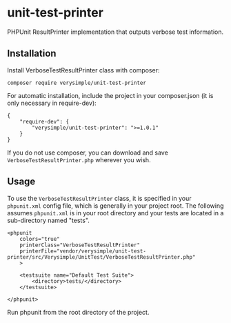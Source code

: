 # unit-test-printer

PHPUnit ResultPrinter implementation that outputs verbose test information.

## Installation

Install VerboseTestResultPrinter class with composer:

	composer require verysimple/unit-test-printer

For automatic installation, include the project in your composer.json (it is only necessary in require-dev):

	{
		"require-dev": {
			"verysimple/unit-test-printer": ">=1.0.1"
		}
	}

If you do not use composer, you can download and save `VerboseTestResultPrinter.php` wherever you wish.

## Usage

To use the `VerboseTestResultPrinter` class, it is specified in your `phpunit.xml` config file, which is generally in your project root. The following assumes `phpunit.xml` is in your root directory and your tests are located in a sub-directory named "tests".

	<phpunit
		colors="true"
		printerClass="VerboseTestResultPrinter"
		printerFile="vendor/verysimple/unit-test-printer/src/Verysimple/UnitTest/VerboseTestResultPrinter.php"
		>
	
		<testsuite name="Default Test Suite">
			<directory>tests/</directory>
		</testsuite>
	
	</phpunit>

Run phpunit from the root directory of the project.